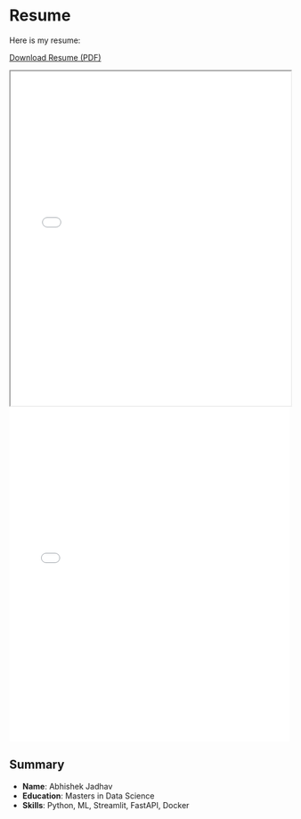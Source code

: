 # Resume

Here is my resume:

[Download Resume (PDF)](Abhishek_Jadhav_Resume.pdf)

<!-- <iframe src="Abhishek_Jadhav_Resume.pdf" width="100%" height="600px" allowfullscreen></iframe> -->
<iframe src="Classification_jupter_book/Classification_book/content/Abhishek_Jadhav_Resume.pdf" width="100%" height="600px" allowfullscreen></iframe>
<embed src="Classification_jupter_book/Classification_book/content/Abhishek_Jadhav_Resume.pdf" width="100%" height="600px" type="application/pdf">


<!-- <embed src="./Classification_jupter book/Classification_book/content/Abhishek_Jadhav_Resume.pdf" width="100%" height="600px" type="application/pdf"> -->

## Summary
- **Name**: Abhishek Jadhav
- **Education**: Masters in Data Science
- **Skills**: Python, ML, Streamlit, FastAPI, Docker 
